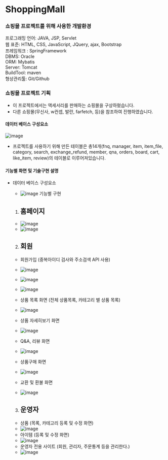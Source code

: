 # ShoppingMall
### 쇼핑몰 프로젝트를 위해 사용한 개발환경
프로그래밍 언어: JAVA, JSP, Servlet  
웹 표준: HTML, CSS, JavaScript, JQuery, ajax, Bootstrap  
프레임워크 : SpringFramework   
DBMS: Oracle  
ORM: Mybatis  
Server: Tomcat  
BuildTool: maven  
형상관리툴: Git/Github 

### 쇼핑몰 프로젝트 기획
- 이 프로젝트에서는 액세서리를 판매하는 쇼핑몰을 구상하혔습니다.
- 다른 쇼핑몰(무신사, w컨셉, 발란, farfetch, 등)을 참조하여 진행하였습니다.

#### 데이터 베이스 구성요소
![image](https://user-images.githubusercontent.com/96754636/153791502-6be4419b-9d7a-4a07-940c-f03baf68697c.png) 
- 프로젝트를 사용하기 위해 만든 테이블은 총14개(fnq, manager, item, item_file, category, search, exchange_refund, member, qna, orders, board, cart, like_item, review)의 테이블로 이루어져있습니다.

#### 기능별 화면 및 기술구현 설명

- 데이터 베이스 구성요소
  - ![image](https://user-images.githubusercontent.com/96754636/153791502-6be4419b-9d7a-4a07-940c-f03baf68697c.png) 
  기능별 구현
   1. ## 홈페이지 
    - ![image](https://user-images.githubusercontent.com/96754636/153793539-ca69c092-4963-4abf-b4dd-72711e73ca5b.png)
    - ![image](https://user-images.githubusercontent.com/96754636/153793590-70b96a83-1bd8-4577-87b2-0edf0dc478b6.png)


   2. ## 회원
    - 회원가입 (중복아이디 검사와 주소검색 API 사용)
     - ![image](https://user-images.githubusercontent.com/96754636/153791719-589f875a-1cf0-489b-a714-3e5191202b7e.png)
     - ![image](https://user-images.githubusercontent.com/96754636/153791163-8a7c21dc-e2a3-4d3c-bff7-6bd9f52fa2df.png)
     - ![image](https://user-images.githubusercontent.com/96754636/153791247-4267a359-5f53-4cc2-8c92-bfed05cebba2.png) 
    - 상품 목록 화면 (전체 상품목록, 카테고리 별 상품 목록)
     - ![image](https://user-images.githubusercontent.com/96754636/153791975-9bf2c4f3-bf23-4671-841d-50e18f75efb9.png)

    - 상품 자세히보기 화면   
     - ![image](https://user-images.githubusercontent.com/96754636/153792319-d873c862-15cd-44ba-bb58-666724a7af01.png)

    - Q&A, 리뷰 화면
     - ![image](https://user-images.githubusercontent.com/96754636/153792471-5a324c4a-6428-474e-aa90-5a3f53ca388f.png)

    - 상품구매 화면
     - ![image](https://user-images.githubusercontent.com/96754636/153792537-95a0e55b-8444-4a99-9b79-11be1b1d7a1f.png)

    - 교환 및 환불 화면
     - ![image](https://user-images.githubusercontent.com/96754636/153792609-7b52c734-c04d-46d3-8701-176449ad7e1f.png)

  3. ## 운영자
   - 상품 (목록, 카테고리 등록 및 수정 화면)
    - ![image](https://user-images.githubusercontent.com/96754636/153793052-9bd719bd-bc45-4029-a642-2d81db370b9d.png)
   - 아이템 (등록 및 수정 화면)
    - ![image](https://user-images.githubusercontent.com/96754636/153793167-01ce5675-13f2-4e40-89ce-962703183b7e.png)
   - 운영자 전용 사이트 (회원, 관리자, 주문통계 등을 관리한다.)
    - ![image](https://user-images.githubusercontent.com/96754636/153793400-2332b99c-5408-43e0-9a05-5667c4446d15.png)
  
